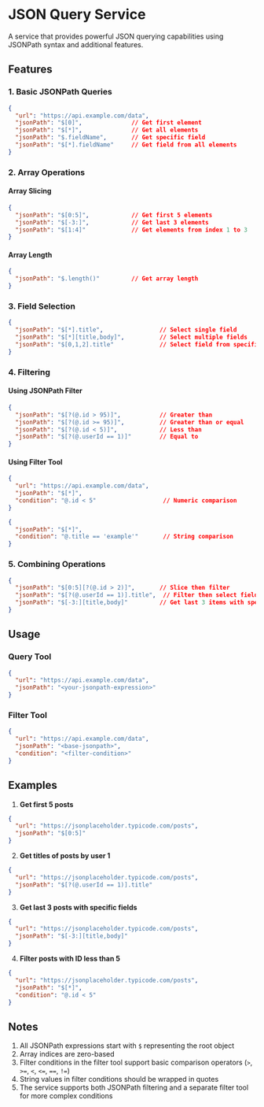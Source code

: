 # JSON Query Service

A service that provides powerful JSON querying capabilities using JSONPath syntax and additional features.

## Features

### 1. Basic JSONPath Queries
```json
{
  "url": "https://api.example.com/data",
  "jsonPath": "$[0]",              // Get first element
  "jsonPath": "$[*]",              // Get all elements
  "jsonPath": "$.fieldName",       // Get specific field
  "jsonPath": "$[*].fieldName"     // Get field from all elements
}
```

### 2. Array Operations

#### Array Slicing
```json
{
  "jsonPath": "$[0:5]",            // Get first 5 elements
  "jsonPath": "$[-3:]",            // Get last 3 elements
  "jsonPath": "$[1:4]"             // Get elements from index 1 to 3
}
```

#### Array Length
```json
{
  "jsonPath": "$.length()"         // Get array length
}
```

### 3. Field Selection
```json
{
  "jsonPath": "$[*].title",                // Select single field
  "jsonPath": "$[*][title,body]",          // Select multiple fields
  "jsonPath": "$[0,1,2].title"             // Select field from specific indices
}
```

### 4. Filtering

#### Using JSONPath Filter
```json
{
  "jsonPath": "$[?(@.id > 95)]",           // Greater than
  "jsonPath": "$[?(@.id >= 95)]",          // Greater than or equal
  "jsonPath": "$[?(@.id < 5)]",            // Less than
  "jsonPath": "$[?(@.userId == 1)]"        // Equal to
}
```

#### Using Filter Tool
```json
{
  "url": "https://api.example.com/data",
  "jsonPath": "$[*]",
  "condition": "@.id < 5"                   // Numeric comparison
}
```

```json
{
  "jsonPath": "$[*]",
  "condition": "@.title == 'example'"       // String comparison
}
```

### 5. Combining Operations
```json
{
  "jsonPath": "$[0:5][?(@.id > 2)]",       // Slice then filter
  "jsonPath": "$[?(@.userId == 1)].title",  // Filter then select field
  "jsonPath": "$[-3:][title,body]"         // Get last 3 items with specific fields
}
```

## Usage

### Query Tool
```json
{
  "url": "https://api.example.com/data",
  "jsonPath": "<your-jsonpath-expression>"
}
```

### Filter Tool
```json
{
  "url": "https://api.example.com/data",
  "jsonPath": "<base-jsonpath>",
  "condition": "<filter-condition>"
}
```

## Examples

1. **Get first 5 posts**
```json
{
  "url": "https://jsonplaceholder.typicode.com/posts",
  "jsonPath": "$[0:5]"
}
```

2. **Get titles of posts by user 1**
```json
{
  "url": "https://jsonplaceholder.typicode.com/posts",
  "jsonPath": "$[?(@.userId == 1)].title"
}
```

3. **Get last 3 posts with specific fields**
```json
{
  "url": "https://jsonplaceholder.typicode.com/posts",
  "jsonPath": "$[-3:][title,body]"
}
```

4. **Filter posts with ID less than 5**
```json
{
  "url": "https://jsonplaceholder.typicode.com/posts",
  "jsonPath": "$[*]",
  "condition": "@.id < 5"
}
```

## Notes

1. All JSONPath expressions start with `$` representing the root object
2. Array indices are zero-based
3. Filter conditions in the filter tool support basic comparison operators (`>`, `>=`, `<`, `<=`, `==`, `!=`)
4. String values in filter conditions should be wrapped in quotes
5. The service supports both JSONPath filtering and a separate filter tool for more complex conditions 